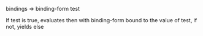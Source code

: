 bindings => binding-form test

  If test is true, evaluates then with binding-form bound to the value of 
  test, if not, yields else